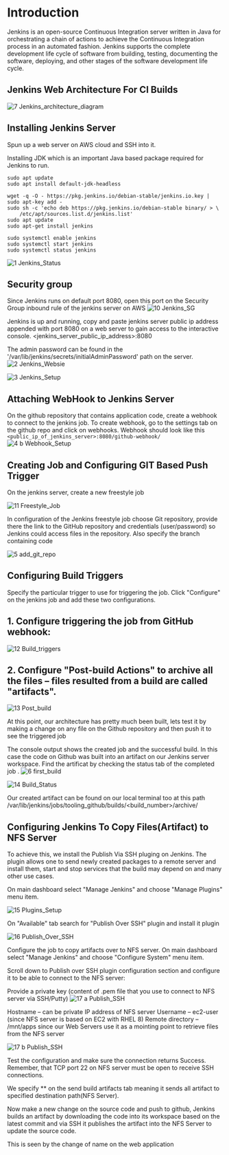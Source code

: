 # Introduction

Jenkins is an open-source Continuous Integration server written in Java for orchestrating a chain of actions to achieve the Continuous Integration process in an automated fashion. Jenkins supports the complete development life cycle of software from building, testing, documenting the software, deploying, and other stages of the software development life cycle.

## Jenkins Web Architecture For CI Builds

![7 Jenkins_architecture_diagram](https://github.com/lucm9/My-Personal-Project-Documentation/assets/96879757/438c9ef3-0318-4b2c-9780-b1dba4adfaac)

## Installing Jenkins Server
Spun up a web server on AWS cloud and SSH into it.

Installing JDK which is an important Java based package required for Jenkins to run.
```
sudo apt update
sudo apt install default-jdk-headless
```

```
wget -q -O - https://pkg.jenkins.io/debian-stable/jenkins.io.key | sudo apt-key add -
sudo sh -c 'echo deb https://pkg.jenkins.io/debian-stable binary/ > \
    /etc/apt/sources.list.d/jenkins.list'
sudo apt update
sudo apt-get install jenkins

sudo systemctl enable jenkins
sudo systemctl start jenkins
sudo systemctl status jenkins
```
![1 Jenkins_Status](https://github.com/lucm9/My-Personal-Project-Documentation/assets/96879757/86d27f9f-a96e-4c47-b090-09896f9ebb6b)

## Security group

Since Jenkins runs on default port 8080, open this port on the Security Group inbound rule of the jenkins server on AWS
![10 Jenkins_SG](https://github.com/lucm9/My-Personal-Project-Documentation/assets/96879757/8f442057-9912-4447-aae5-c6132baed374)

Jenkins is up and running, copy and paste jenkins server public ip address appended with port 8080 on a web server to gain access to the interactive console. <jenkins_server_public_ip_address>:8080

The admin password can be found in the '/var/lib/jenkins/secrets/initialAdminPassword' path on the server.
![2 Jenkins_Websie](https://github.com/lucm9/My-Personal-Project-Documentation/assets/96879757/5373a504-d058-4c4a-b503-5c7eb2ed29f9)

![3 Jenkins_Setup](https://github.com/lucm9/My-Personal-Project-Documentation/assets/96879757/bd9f6099-9884-4fca-ada4-52f3673a2a30)

## Attaching WebHook to Jenkins Server
On the github repository that contains application code, create a webhook to connect to the jenkins job. To create webhook, go to the settings tab on the github repo and click on webhooks. Webhook should look like this `<public_ip_of_jenkins_server>:8080/github-webhook/`
![4 b Webhook_Setup](https://github.com/lucm9/My-Personal-Project-Documentation/assets/96879757/b9c15103-6586-4ae9-9df5-adb0ff088198)

## Creating Job and Configuring GIT Based Push Trigger
On the jenkins server, create a new freestyle job

![11 Freestyle_Job](https://github.com/lucm9/My-Personal-Project-Documentation/assets/96879757/9da01f38-938e-4fc9-9fd1-2dd30dbc8975)

In configuration of the Jenkins freestyle job choose Git repository, provide there the link to the GitHub repository and credentials (user/password) so Jenkins could access files in the repository. Also specify the branch containing code

![5 add_git_repo](https://github.com/lucm9/My-Personal-Project-Documentation/assets/96879757/367d084e-f785-4fb3-9c59-b0e73c6e5a8a)

## Configuring Build Triggers
Specify the particular trigger to use for triggering the job. Click "Configure" on the jenkins job and add these two configurations.

## 1. Configure triggering the job from GitHub webhook:
![12 Build_triggers](https://github.com/lucm9/My-Personal-Project-Documentation/assets/96879757/cf053d57-7092-40e4-a1bf-90757e323989)

## 2. Configure "Post-build Actions" to archive all the files – files resulted from a build are called "artifacts".
![13 Post_build](https://github.com/lucm9/My-Personal-Project-Documentation/assets/96879757/752e89fb-d8b0-49b5-ab14-bd8f7fd26ec2)

At this point, our architecture has pretty much been built, lets test it by making a change on any file on the Github repository and then push it to see the triggered job

The console output shows the created job and the successful build. In this case the code on Github was built into an artifact on our Jenkins server workspace. Find the artificat by checking the status tab of the completed job .
![6 first_build](https://github.com/lucm9/My-Personal-Project-Documentation/assets/96879757/bd68798b-27d8-4172-b9b0-ab3aff036602)

![14 Build_Status](https://github.com/lucm9/My-Personal-Project-Documentation/assets/96879757/25b68053-1266-49f6-b2bb-35d91f5b260b)

Our created artifact can be found on our local terminal too at this path /var/lib/jenkins/jobs/tooling_github/builds/<build_number>/archive/

## Configuring Jenkins To Copy Files(Artifact) to NFS Server
To achieve this, we install the Publish Via SSH pluging on Jenkins. The plugin allows one to send newly created packages to a remote server and install them, start and stop services that the build may depend on and many other use cases.

On main dashboard select "Manage Jenkins" and choose "Manage Plugins" menu item.

![15 Plugins_Setup](https://github.com/lucm9/My-Personal-Project-Documentation/assets/96879757/5e910e79-75b1-4998-91ac-5839e23902fe)

On "Available" tab search for "Publish Over SSH" plugin and install it plugin

![16 Publish_Over_SSH](https://github.com/lucm9/My-Personal-Project-Documentation/assets/96879757/735dd5a1-6149-4c25-98ba-75847f720a9e)

Configure the job to copy artifacts over to NFS server. On main dashboard select "Manage Jenkins" and choose "Configure System" menu item.

Scroll down to Publish over SSH plugin configuration section and configure it to be able to connect to the NFS server:

Provide a private key (content of .pem file that you use to connect to NFS server via SSH/Putty)
![17 a Publish_SSH](https://github.com/lucm9/My-Personal-Project-Documentation/assets/96879757/8e01ff00-ded8-437c-8e87-84fd34b69178)

Hostname – can be private IP address of NFS server
Username – ec2-user (since NFS server is based on EC2 with RHEL 8)
Remote directory – /mnt/apps since our Web Servers use it as a mointing point to retrieve files from the NFS server

![17 b Publish_SSH](https://github.com/lucm9/My-Personal-Project-Documentation/assets/96879757/72533c78-83cc-4102-acea-2dd1a3d0e37d)

Test the configuration and make sure the connection returns Success. Remember, that TCP port 22 on NFS server must be open to receive SSH connections.

We specify ** on the send build artifacts tab meaning it sends all artifact to specified destination path(NFS Server).

Now make a new change on the source code and push to github, Jenkins builds an artifact by downloading the code into its workspace based on the latest commit and via SSH it publishes the artifact into the NFS Server to update the source code.

This is seen by the change of name on the web application 
